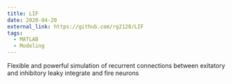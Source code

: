 ```yaml
---
title: LIF
date: 2020-04-20
external_link: https://github.com/rg2128/LIF
tags: 
  - MATLAB
  - Modeling
---
```


Flexible and powerful simulation of recurrent connections between exitatory and inhibitory leaky integrate and fire neurons
<!--more-->
